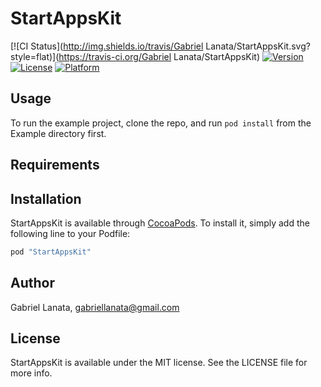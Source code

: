 # StartAppsKit

[![CI Status](http://img.shields.io/travis/Gabriel Lanata/StartAppsKit.svg?style=flat)](https://travis-ci.org/Gabriel Lanata/StartAppsKit)
[![Version](https://img.shields.io/cocoapods/v/StartAppsKit.svg?style=flat)](http://cocoapods.org/pods/StartAppsKit)
[![License](https://img.shields.io/cocoapods/l/StartAppsKit.svg?style=flat)](http://cocoapods.org/pods/StartAppsKit)
[![Platform](https://img.shields.io/cocoapods/p/StartAppsKit.svg?style=flat)](http://cocoapods.org/pods/StartAppsKit)

## Usage

To run the example project, clone the repo, and run `pod install` from the Example directory first.

## Requirements

## Installation

StartAppsKit is available through [CocoaPods](http://cocoapods.org). To install
it, simply add the following line to your Podfile:

```ruby
pod "StartAppsKit"
```

## Author

Gabriel Lanata, gabriellanata@gmail.com

## License

StartAppsKit is available under the MIT license. See the LICENSE file for more info.
